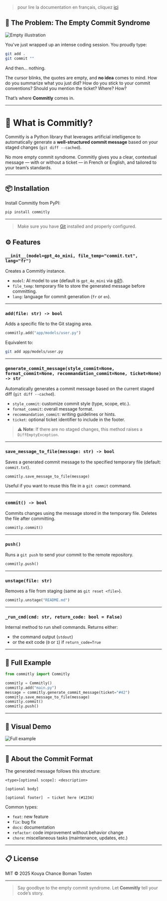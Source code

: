 > pour lire la documentation en français, cliquez [ici](https://github.com/Tostenn/Commitly/blob/main/docs/français/readme.md)

## 🧠 The Problem: The Empty Commit Syndrome

![Empty illustration](https://cdn.jsdelivr.net/gh/Tostenn/Commitly/images/vide.jpeg)

You've just wrapped up an intense coding session. You proudly type:

```bash
git add .
git commit ""
```

And then… nothing.

The cursor blinks, the quotes are empty, and **no idea** comes to mind. How do you summarize what you just did? How do you stick to your commit conventions? Should you mention the ticket? Where? How?

That’s where **Commitly** comes in.

---

# 🚀 What is Commitly?

Commitly is a Python library that leverages artificial intelligence to automatically generate a **well-structured commit message** based on your staged changes (`git diff --cached`).

No more empty commit syndrome. Commitly gives you a clear, contextual message — with or without a ticket — in French or English, and tailored to your team’s standards.

---

## 📦 Installation

Install Commitly from PyPI:

```bash
pip install commitly
```

---

> Make sure you have [Git](https://git-scm.com/) installed and properly configured.


## ⚙️ Features

### `__init__(model=gpt_4o_mini, file_temp="commit.txt", lang="fr")`

Creates a Commitly instance.

- `model`: AI model to use (default is `gpt_4o_mini` via [g4f](https://github.com/xtekky/gpt4free)).
- `file_temp`: temporary file to store the generated message before committing.
- `lang`: language for commit generation (`fr` or `en`).

---

### `add(file: str) -> bool`

Adds a specific file to the Git staging area.

```python
commitly.add("app/models/user.py")
```

Equivalent to:

```bash
git add app/models/user.py
```

---

### `generate_commit_message(style_commit=None, format_commit=None, recommandation_commit=None, ticket=None) -> str`

Automatically generates a commit message based on the current staged diff (`git diff --cached`).

- `style_commit`: customize commit style (type, scope, etc.).
- `format_commit`: overall message format.
- `recommandation_commit`: writing guidelines or hints.
- `ticket`: optional ticket identifier to include in the footer.

> **⚠️ Note**: If there are no staged changes, this method raises a `DiffEmptyException`.

---

### `save_message_to_file(message: str) -> bool`

Saves a generated commit message to the specified temporary file (default: `commit.txt`).

```python
commitly.save_message_to_file(message)
```

Useful if you want to reuse this file in a `git commit` command.

---

### `commit() -> bool`

Commits changes using the message stored in the temporary file. Deletes the file after committing.

```python
commitly.commit()
```

---

### `push()`

Runs a `git push` to send your commit to the remote repository.

```python
commitly.push()
```

---

### `unstage(file: str)`

Removes a file from staging (same as `git reset <file>`).

```python
commitly.unstage("README.md")
```

---

### `_run_cmd(cmd: str, return_code: bool = False)`

Internal method to run shell commands. Returns either:

- the command output (`stdout`)
- or the exit code (`0` or `1`) if `return_code=True`

---

## 🧪 Full Example

```python
from commitly import Commitly

commitly = Commitly()
commitly.add("main.py")
message = commitly.generate_commit_message(ticket="#42")
commitly.save_message_to_file(message)
commitly.commit()
commitly.push()
```

---

## 📸 Visual Demo

![Full example](https://cdn.jsdelivr.net/gh/Tostenn/Commitly/images/exemple-1.png)

---

## 🧩 About the Commit Format

The generated message follows this structure:

```text
<type>[optional scope]: <description>

[optional body]

[optional footer]  ← ticket here (#1234)
```

Common types:
- `feat`: new feature
- `fix`: bug fix
- `docs`: documentation
- `refactor`: code improvement without behavior change
- `chore`: miscellaneous tasks (maintenance, updates, etc.)

---

## 📋 License

MIT © 2025 Kouya Chance Boman Tosten

---

> Say goodbye to the empty commit syndrome. Let **Commitly** tell your code’s story.
